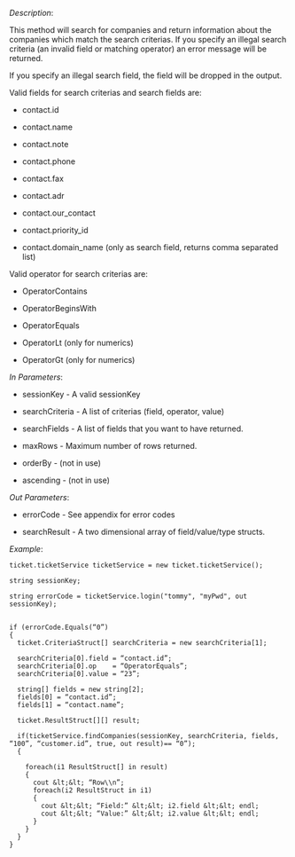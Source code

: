 <properties date="2016-06-24"
SortOrder="150"
/>

*Description*:

This method will search for companies and return information about the companies which match the search criterias. If you specify an illegal search criteria (an invalid field or matching operator) an error message will be returned.

If you specify an illegal search field, the field will be dropped in the output.

 

Valid fields for search criterias and search fields are:

* contact.id

* contact.name

* contact.note

* contact.phone

* contact.fax

* contact.adr

* contact.our\_contact

* contact.priority\_id

* contact.domain\_name (only as search field, returns comma separated list)


  
Valid operator for search criterias are:

* OperatorContains

* OperatorBeginsWith

* OperatorEquals

* OperatorLt (only for numerics)

* OperatorGt (only for numerics)

 

*In Parameters*:

* sessionKey            - A valid sessionKey

* searchCriteria        - A list of criterias (field, operator, value)

* searchFields          - A list of fields that you want to have returned.

* maxRows  - Maximum number of rows returned.

* orderBy     - (not in use)

* ascending  - (not in use)

 

*Out Parameters*:

* errorCode              - See appendix for error codes

* searchResult          - A two dimensional array of field/value/type structs.

 

*Example*:
```
ticket.ticketService ticketService = new ticket.ticketService();

string sessionKey;

string errorCode = ticketService.login("tommy", "myPwd", out sessionKey);
 

if (errorCode.Equals(“0”)
{
  ticket.CriteriaStruct[] searchCriteria = new searchCriteria[1];

  searchCriteria[0].field = “contact.id”;
  searchCriteria[0].op    = “OperatorEquals”;
  searchCriteria[0].value = “23”;

  string[] fields = new string[2];
  fields[0] = “contact.id”;
  fields[1] = “contact.name”;

  ticket.ResultStruct[][] result;

  if(ticketService.findCompanies(sessionKey, searchCriteria, fields, “100”, “customer.id”, true, out result)== “0”);
  {

    foreach(i1 ResultStruct[] in result)
    {
      cout &lt;&lt; “Row\\n”;
      foreach(i2 ResultStruct in i1)
      {
        cout &lt;&lt; “Field:” &lt;&lt; i2.field &lt;&lt; endl;
        cout &lt;&lt; “Value:” &lt;&lt; i2.value &lt;&lt; endl;
      }
    }
  }
}
```